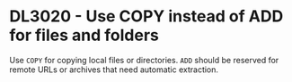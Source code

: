 # DL3020 - Use COPY instead of ADD for files and folders

Use `COPY` for copying local files or directories. `ADD` should be reserved for remote URLs or archives that need automatic extraction.
